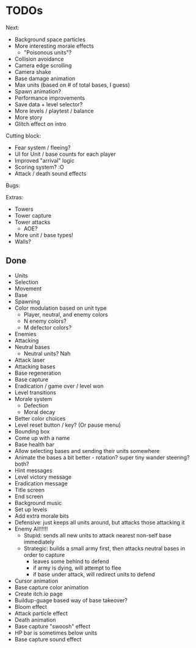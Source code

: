 # TODOs

Next:
- Background space particles
- More interesting morale effects
  - "Poisonous units"?
- Collision avoidance
- Camera edge scrolling
- Camera shake
- Base damage animation
- Max units (based on # of total bases, I guess)
- Spawn animation?
- Performance improvements
- Save data + level selector?
- More levels / playtest / balance
- More story
- Glitch effect on intro

Cutting block:
- Fear system / fleeing?
- UI for Unit / base counts for each player
- Improved "arrival" logic
- Scoring system? :O
- Attack / death sound effects

Bugs:

Extras:
- Towers
- Tower capture
- Tower attacks
  - AOE?
- More unit / base types!
- Walls?

## Done

- Units
- Selection
- Movement
- Base
- Spawning
- Color modulation based on unit type
  - Player, neutral, and enemy colors
  - N enemy colors?
  - M defector colors?
- Enemies
- Attacking
- Neutral bases
  - Neutral units? Nah
- Attack laser
- Attacking bases
- Base regeneration
- Base capture
- Eradication / game over / level won
- Level transitions
- Morale system
  - Defection
  - Moral decay
- Better color choices
- Level reset button / key? (Or pause menu)
- Bounding box
- Come up with a name
- Base health bar
- Allow selecting bases and sending their units somewhere
- Animate the bases a bit better - rotation? super tiny wander steering? both?
- Hint messages
- Level victory message
- Eradication message
- Title screen
- End screen
- Background music
- Set up levels
- Add extra morale bits
- Defensive: just keeps all units around, but attacks those attacking it
- Enemy AI!!!!!!
  - Stupid: sends all new units to attack nearest non-self base immediately
  - Strategic: builds a small army first, then attacks neutral bases in order to capture
      - leaves some behind to defend
      - if army is dying, will attempt to flee
      - if base under attack, will redirect units to defend
- Cursor animation
- Base capture color animation
- Create itch.io page
- Buildup-guage based way of base takeover?
- Bloom effect
- Attack particle effect
- Death animation
- Base capture "swoosh" effect
- HP bar is sometimes below units
- Base capture sound effect
